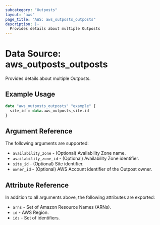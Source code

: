 ```yaml
---
subcategory: "Outposts"
layout: "aws"
page_title: "AWS: aws_outposts_outposts"
description: |-
  Provides details about multiple Outposts
---
```


# Data Source: aws_outposts_outposts

Provides details about multiple Outposts.

## Example Usage

```terraform
data "aws_outposts_outposts" "example" {
  site_id = data.aws_outposts_site.id
}
```

## Argument Reference

The following arguments are supported:

* `availability_zone` - (Optional) Availability Zone name.
* `availability_zone_id` - (Optional) Availability Zone identifier.
* `site_id` - (Optional) Site identifier.
* `owner_id` - (Optional) AWS Account identifier of the Outpost owner.

## Attribute Reference

In addition to all arguments above, the following attributes are exported:

* `arns` - Set of Amazon Resource Names (ARNs).
* `id` - AWS Region.
* `ids` - Set of identifiers.
